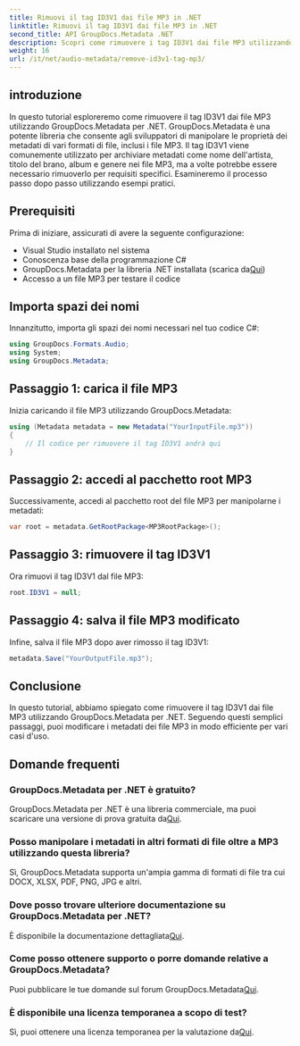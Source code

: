 ```yaml
---
title: Rimuovi il tag ID3V1 dai file MP3 in .NET
linktitle: Rimuovi il tag ID3V1 dai file MP3 in .NET
second_title: API GroupDocs.Metadata .NET
description: Scopri come rimuovere i tag ID3V1 dai file MP3 utilizzando GroupDocs.Metadata per .NET. Facile guida passo passo con esempi pratici.
weight: 16
url: /it/net/audio-metadata/remove-id3v1-tag-mp3/
---
```

## introduzione
In questo tutorial esploreremo come rimuovere il tag ID3V1 dai file MP3 utilizzando GroupDocs.Metadata per .NET. GroupDocs.Metadata è una potente libreria che consente agli sviluppatori di manipolare le proprietà dei metadati di vari formati di file, inclusi i file MP3. Il tag ID3V1 viene comunemente utilizzato per archiviare metadati come nome dell'artista, titolo del brano, album e genere nei file MP3, ma a volte potrebbe essere necessario rimuoverlo per requisiti specifici. Esamineremo il processo passo dopo passo utilizzando esempi pratici.
## Prerequisiti
Prima di iniziare, assicurati di avere la seguente configurazione:
- Visual Studio installato nel sistema
- Conoscenza base della programmazione C#
-  GroupDocs.Metadata per la libreria .NET installata (scarica da[Qui](https://releases.groupdocs.com/metadata/net/))
- Accesso a un file MP3 per testare il codice

## Importa spazi dei nomi
Innanzitutto, importa gli spazi dei nomi necessari nel tuo codice C#:
```csharp
using GroupDocs.Formats.Audio;
using System;
using GroupDocs.Metadata;
```
## Passaggio 1: carica il file MP3
Inizia caricando il file MP3 utilizzando GroupDocs.Metadata:
```csharp
using (Metadata metadata = new Metadata("YourInputFile.mp3"))
{
    // Il codice per rimuovere il tag ID3V1 andrà qui
}
```
## Passaggio 2: accedi al pacchetto root MP3
Successivamente, accedi al pacchetto root del file MP3 per manipolarne i metadati:
```csharp
var root = metadata.GetRootPackage<MP3RootPackage>();
```
## Passaggio 3: rimuovere il tag ID3V1
Ora rimuovi il tag ID3V1 dal file MP3:
```csharp
root.ID3V1 = null;
```
## Passaggio 4: salva il file MP3 modificato
Infine, salva il file MP3 dopo aver rimosso il tag ID3V1:
```csharp
metadata.Save("YourOutputFile.mp3");
```

## Conclusione
In questo tutorial, abbiamo spiegato come rimuovere il tag ID3V1 dai file MP3 utilizzando GroupDocs.Metadata per .NET. Seguendo questi semplici passaggi, puoi modificare i metadati dei file MP3 in modo efficiente per vari casi d'uso.

## Domande frequenti
### GroupDocs.Metadata per .NET è gratuito?
 GroupDocs.Metadata per .NET è una libreria commerciale, ma puoi scaricare una versione di prova gratuita da[Qui](https://releases.groupdocs.com/).
### Posso manipolare i metadati in altri formati di file oltre a MP3 utilizzando questa libreria?
Sì, GroupDocs.Metadata supporta un'ampia gamma di formati di file tra cui DOCX, XLSX, PDF, PNG, JPG e altri.
### Dove posso trovare ulteriore documentazione su GroupDocs.Metadata per .NET?
 È disponibile la documentazione dettagliata[Qui](https://tutorials.groupdocs.com/metadata/net/).
### Come posso ottenere supporto o porre domande relative a GroupDocs.Metadata?
 Puoi pubblicare le tue domande sul forum GroupDocs.Metadata[Qui](https://forum.groupdocs.com/c/metadata/14).
### È disponibile una licenza temporanea a scopo di test?
 Sì, puoi ottenere una licenza temporanea per la valutazione da[Qui](https://purchase.groupdocs.com/temporary-license/).
